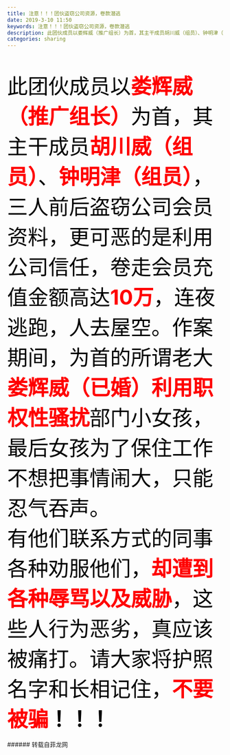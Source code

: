 ```yaml
---
title: 注意！！！团伙盗窃公司资源，卷款潜逃
date: 2019-3-10 11:50
keywords: 注意！！！团伙盗窃公司资源，卷款潜逃
description: 此团伙成员以娄辉威（推广组长）为首，其主干成员胡川威（组员）、钟明津（组员），三人前后盗窃公司会员资料，更可恶的是利用公司信任，卷走会员充值金额高达10万，连夜逃跑，人去屋空。作案期间，为首的所谓老大娄辉威（已婚）利用职权性骚扰部门小女孩，
categories: sharing
---
```

<td class="t_f" id="postmessage_3194294">

<br/>
<br/>
<font size="7"><font color="#000000">此团伙成员以</font><font color="#ff0000"><strong>娄辉威（推广组长）</strong></font><font color="#000000">为首，其主干成员</font><font color="#ff0000"><strong>胡川威（组员）</strong></font><font color="#000000">、</font><font color="#ff0000"><strong>钟明津（组员）</strong></font><font color="#000000">，三人前后盗窃公司会员资料，更可恶的是利用公司信任，卷走会员充值金额高达</font><font color="#ff0000"><strong>10万</strong></font><font color="#000000">，连夜逃跑，人去屋空。作案期间，为首的所谓老大</font><font color="#ff0000"><strong>娄辉威（已婚）利用职权性骚扰</strong></font><font color="#000000">部门小女孩，最后女孩为了保住工作不想把事情闹大，只能忍气吞声。</font><br/>
<font color="#000000">有他们联系方式的同事各种劝服他们，</font><font color="#ff0000"><strong>却遭到各种辱骂以及威胁</strong></font><font color="#000000">，这些人行为恶劣，真应该被痛打。请大家将护照名字和长相记住，</font><strong><font color="#ff0000">不要被骗</font><font color="#000000">！！！</font></strong></font><br/>
<br/>
</td>
###### 转载自菲龙网